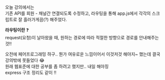 오늘 강의에서는<br>
기존 API를 회원 - 채널간 연결되도록 수정하고, 라우팅을 통해 app.js에서 각각의 스크립트로 잘 흘러가게끔(?) 해주었다.

**라우팅이란** ❓<br>
request(요청)이 날아왔을 때, 원하는 경로에 따라 적절한 방향으로 경로를 안내해주는 것!!<br>

오전에 페어프로그래밍 하구.. 뭔가 여유로운 느낌이어서 이것저것 해야지~ 했는데
결국 강의밖에 못들었다 😂<br>
원래 웹표준에 대한 공부를 좀 하려고 했지만.. 내일 해야징<br>
express 구조 정리도 같이 !!




